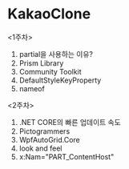 # KakaoClone
<1주차>
1. partial을 사용하는 이유?
2. Prism Library
3. Community Toolkit
4. DefaultStyleKeyProperty
5. nameof

<2주차>
1. .NET CORE의 빠른 업데이트 속도
2. Pictogrammers
3. WpfAutoGrid.Core
4. look and feel
5. x:Nam="PART_ContentHost"